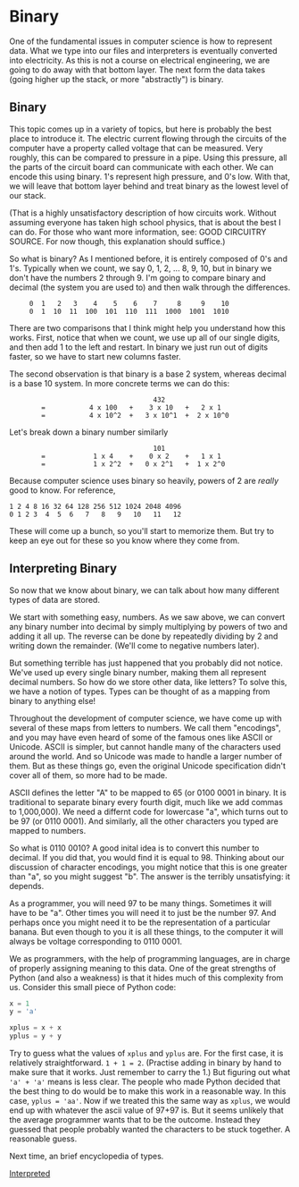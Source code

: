 # Binary

One of the fundamental issues in computer science is how to represent data.
What we type into our files and interpreters is eventually converted into
electricity. As this is not a course on electrical engineering, we are going to
do away with that bottom layer. The next form the data takes (going higher up
the stack, or more "abstractly") is binary.

## Binary

This topic comes up in a variety of topics, but here is probably the best place
to introduce it. The electric current flowing through the circuits of the
computer have a property called voltage that can be measured. Very roughly,
this can be compared to pressure in a pipe. Using this pressure, all the parts
of the circuit board can communicate with each other. We can encode this using
binary.  1's represent high pressure, and 0's low.  With that, we will leave
that bottom layer behind and treat binary as the lowest level of our stack.

(That is a highly unsatisfactory description of how circuits work. Without
assuming everyone has taken high school physics, that is about the best I can
do. For those who want more information, see: GOOD CIRCUITRY SOURCE. For now
though, this explanation should suffice.)

So what is binary? As I mentioned before, it is entirely composed of 0's and
1's. Typically when we count, we say 0, 1, 2, ... 8, 9, 10, but in binary we
don't have the numbers 2 through 9. I'm going to compare binary and decimal
(the system you are used to) and then walk through the differences.

```
     0  1   2   3    4    5    6    7     8     9    10
     0  1  10  11  100  101  110  111  1000  1001  1010
```

There are two comparisons that I think might help you understand how this
works. First, notice that when we count, we use up all of our single digits, and
then add 1 to the left and restart. In binary we just run out of digits faster,
so we have to start new columns faster.

The second observation is that binary is a base 2 system, whereas decimal is a
base 10 system. In more concrete terms we can do this:

```
                                    432
        =           4 x 100   +    3 x 10   +   2 x 1
        =           4 x 10^2  +   3 x 10^1  +  2 x 10^0
```

Let's break down a binary number similarly

```
                                    101
        =            1 x 4    +    0 x 2    +   1 x 1
        =            1 x 2^2  +   0 x 2^1   +  1 x 2^0
```

Because computer science uses binary so heavily, powers of 2 are *really* good
to know. For reference,

```
1 2 4 8 16 32 64 128 256 512 1024 2048 4096
0 1 2 3  4  5  6   7   8   9   10   11   12
```

These will come up a bunch, so you'll start to memorize them. But try to keep
an eye out for these so you know where they come from.

## Interpreting Binary

So now that we know about binary, we can talk about how many different types
of data are stored.

We start with something easy, numbers. As we saw above, we can convert any
binary number into decimal by simply multiplying by powers of two and adding it
all up. The reverse can be done by repeatedly dividing by 2 and writing down
the remainder. (We'll come to negative numbers later).

But something terrible has just happened that you probably did not notice.
We've used up every single binary number, making them all represent decimal
numbers. So how do we store other data, like letters? To solve this, we have
a notion of types. Types can be thought of as a mapping from binary to anything
else!

Throughout the development of computer science, we have come up with several
of these maps from letters to numbers. We call them "encodings", and you may
have even heard of some of the famous ones like ASCII or Unicode. ASCII is
simpler, but cannot handle many of the characters used around the world. And so
Unicode was made to handle a larger number of them. But as these things go, even
the original Unicode specification didn't cover all of them, so more had to be
made.

ASCII defines the letter "A" to be mapped to 65 (or 0100 0001 in binary. It is
traditional to separate binary every fourth digit, much like we add commas to
1,000,000). We need a differnt code for lowercase "a", which turns out to be
97 (or 0110 0001). And similarly, all the other characters you typed are
mapped to numbers.

So what is 0110 0010? A good inital idea is to convert this number to decimal.
If you did that, you would find it is equal to 98. Thinking about our discussion
of character encodings, you might notice that this is one greater than "a", so
you might suggest "b". The answer is the terribly unsatisfying: it depends.

As a programmer, you will need 97 to be many things. Sometimes it will have to
be "a". Other times you will need it to just be the number 97. And perhaps once
you might need it to be the representation of a particular banana. But even
though to you it is all these things, to the computer it will always be
voltage corresponding to 0110 0001.

We as programmers, with the help of programming languages, are in charge of
properly assigning meaning to this data. One of the great strengths of Python
(and also a weakness) is that it hides much of this complexity from us.
Consider this small piece of Python code:

```Python
x = 1
y = 'a'

xplus = x + x
yplus = y + y
```

Try to guess what the values of ``xplus`` and ``yplus`` are. For the first
case, it is relatively straightforward. ``1 + 1 = 2``. (Practise adding in
binary by hand to make sure that it works. Just remember to carry the 1.) But
figuring out what ``'a' + 'a'`` means is less clear. The people who made Python
decided that the best thing to do would be to make this work in a reasonable
way. In this case, ``yplus = 'aa'``. Now if we treated this the same way as
``xplus``, we would end up with whatever the ascii value of 97+97 is. But it
seems unlikely that the average programmer wants that to be the outcome.
Instead they guessed that people probably wanted the characters to be stuck
together. A reasonable guess.

Next time, an brief encyclopedia of types.

[Interpreted]()
